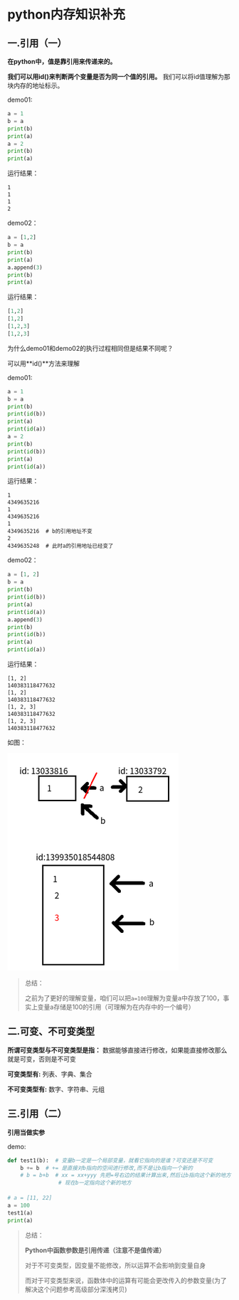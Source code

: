# python内存知识补充

## 一.引用（一）

**在python中，值是靠引用来传递来的。**

**我们可以用id()来判断两个变量是否为同一个值的引用。** 我们可以将id值理解为那块内存的地址标示。

demo01:

```python
a = 1
b = a
print(b)
print(a)
a = 2
print(b)
print(a)
```

运行结果：

```
1
1
1
2
```

demo02：

```python
a = [1,2]
b = a
print(b)
print(a)
a.append(3)
print(b)
print(a)
```

运行结果：

```python
[1,2]
[1,2]
[1,2,3]
[1,2,3]
```

为什么demo01和demo02的执行过程相同但是结果不同呢？

可以用**id()**方法来理解

demo01:

```python
a = 1
b = a
print(b)
print(id(b))
print(a)
print(id(a))
a = 2
print(b)
print(id(b))
print(a)
print(id(a))
```

运行结果：

```
1
4349635216
1
4349635216
1
4349635216  # b的引用地址不变
2
4349635248  # 此时a的引用地址已经变了
```

demo02：

```python
a = [1, 2]
b = a
print(b)
print(id(b))
print(a)
print(id(a))
a.append(3)
print(b)
print(id(b))
print(a)
print(id(a))
```

运行结果：

```
[1, 2]
140383118477632
[1, 2]
140383118477632
[1, 2, 3]
140383118477632
[1, 2, 3]
140383118477632
```

如图：

![id_ref](https://raw.githubusercontent.com/AH-Toby/ImageStorage/master/ImageStorageid_ref.png)

> 总结：
>
> 之前为了更好的理解变量，咱们可以把`a=100`理解为变量a中存放了100，事实上变量a存储是100的引用（可理解为在内存中的一个编号）

## 二.可变、不可变类型

**所谓可变类型与不可变类型是指：** 数据能够直接进行修改，如果能直接修改那么就是可变，否则是不可变

**可变类型有:** 列表、字典、集合

**不可变类型有:** 数字、字符串、元组

## 三.引用（二）

**引用当做实参**

demo:

```python
def test1(b):  # 变量b一定是一个局部变量，就看它指向的是谁？可变还是不可变
    b += b  # += 是直接对b指向的空间进行修改,而不是让b指向一个新的
    # b = b+b  # xx = xx+yyy 先把=号右边的结果计算出来,然后让b指向这个新的地方,不管原来b指向谁
                # 现在b一定指向这个新的地方

# a = [11, 22]
a = 100
test1(a)
print(a)
```

> 总结：
>
> **Python中函数参数是引用传递（注意不是值传递）**
>
> 对于不可变类型，因变量不能修改，所以运算不会影响到变量自身
>
> 而对于可变类型来说，函数体中的运算有可能会更改传入的参数变量(为了解决这个问题参考高级部分深浅拷贝)
